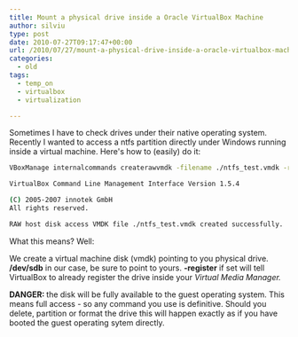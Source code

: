 ```yaml
---
title: Mount a physical drive inside a Oracle VirtualBox Machine
author: silviu
type: post
date: 2010-07-27T09:17:47+00:00
url: /2010/07/27/mount-a-physical-drive-inside-a-oracle-virtualbox-machine/
categories:
  - old
tags:
  - temp_on
  - virtualbox
  - virtualization

---
```

Sometimes I have to check drives under their native operating system. Recently I wanted to access a ntfs partition directly under Windows running inside a virtual machine. Here's how to (easily) do it:


```bash
VBoxManage internalcommands createrawvmdk -filename ./ntfs_test.vmdk -rawdisk /dev/sdb -register</p> 

VirtualBox Command Line Management Interface Version 1.5.4

(C) 2005-2007 innotek GmbH
All rights reserved.

RAW host disk access VMDK file ./ntfs_test.vmdk created successfully.
```

What this means? Well:

We create a virtual machine disk (vmdk) pointing to you physical drive. <strong>/dev/sdb</strong> in our case, be sure to point to yours. <strong>-register</strong> if set will tell VirtualBox to already register the drive inside your <em>Virtual Media Manager.</em>

<strong>DANGER: </strong>the disk will be fully available to the guest operating system. This means full access - so any command you use is definitive. Should you delete, partition or format the drive this will happen exactly as if you have booted the guest operating sytem directly.
